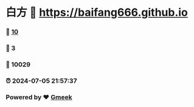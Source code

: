# 白方 :link: https://baifang666.github.io 
### :page_facing_up: [10](https://baifang666.github.io/tag.html) 
### :speech_balloon: 3 
### :hibiscus: 10029 
### :alarm_clock: 2024-07-05 21:57:37 
### Powered by :heart: [Gmeek](https://github.com/Meekdai/Gmeek)
